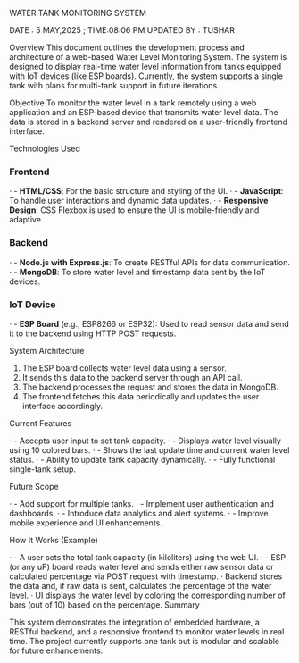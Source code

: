 WATER TANK MONITORING SYSTEM

DATE : 5 MAY,2025  ; TIME:08:06 PM
UPDATED BY : TUSHAR

Overview
This document outlines the development process and architecture of a web-based Water Level Monitoring System. The system is designed to display real-time water level information from tanks equipped with IoT devices (like ESP boards). Currently, the system supports a single tank with plans for multi-tank support in future iterations.
 
Objective
To monitor the water level in a tank remotely using a web application and an ESP-based device that transmits water level data. The data is stored in a backend server and rendered on a user-friendly frontend interface.
 
Technologies Used
 
### Frontend
·        - **HTML/CSS**: For the basic structure and styling of the UI.
·        - **JavaScript**: To handle user interactions and dynamic data updates.
·        - **Responsive Design**: CSS Flexbox is used to ensure the UI is mobile-friendly and adaptive.
 
### Backend
·        - **Node.js with Express.js**: To create RESTful APIs for data communication.
·        - **MongoDB**: To store water level and timestamp data sent by the IoT devices.
 
### IoT Device
·        - **ESP Board** (e.g., ESP8266 or ESP32): Used to read sensor data and send it to the backend using HTTP POST requests.
 
System Architecture
 
1. The ESP board collects water level data using a sensor.
2. It sends this data to the backend server through an API call.
3. The backend processes the request and stores the data in MongoDB.
4. The frontend fetches this data periodically and updates the user interface accordingly.
 
Current Features
 
·        - Accepts user input to set tank capacity.
·        - Displays water level visually using 10 colored bars.
·        - Shows the last update time and current water level status.
·        - Ability to update tank capacity dynamically.
·        - Fully functional single-tank setup.
 
Future Scope
 
·        - Add support for multiple tanks.
·        - Implement user authentication and dashboards.
·        - Introduce data analytics and alert systems.
·        - Improve mobile experience and UI enhancements.
 
How It Works (Example)
 
·        - A user sets the total tank capacity (in kiloliters) using the web UI.
·        - ESP (or any uP) board reads water level and sends either raw sensor data or calculated percentage via POST request with timestamp.
·        Backend stores the data and, if raw data is sent, calculates the percentage of the water level.
·        UI displays the water level by coloring the corresponding number of bars (out of 10) based on the percentage.
Summary
 
This system demonstrates the integration of embedded hardware, a RESTful backend, and a responsive frontend to monitor water levels in real time. The project currently supports one tank but is modular and scalable for future enhancements.

